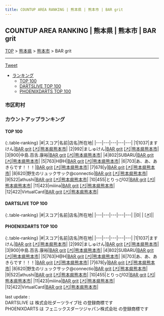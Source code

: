 ```yaml
---
title: COUNTUP AREA RANKING | 熊本県 | 熊本市 | BAR grit
---
```

## COUNTUP AREA RANKING | 熊本県 | 熊本市 | BAR grit

[TOP](/darts/rank/) > [熊本県](/darts/rank/熊本県/) > [熊本市](/darts/rank/熊本県/熊本市/) > BAR grit

___

<a href="https://twitter.com/share?ref_src=twsrc%5Etfw" data-text="COUNTUP AREA RANKING | 熊本県熊本市BAR grit" class="twitter-share-button" data-hashtags="DARTSLIVE,PHOENIXDARTS,darts,ダーツ" data-show-count="false">Tweet</a>

* [ランキング](#カウントアップランキング)
    * [TOP 100](#top-100)
    * [DARTSLIVE TOP 100](#dartslive-top-100)
    * [PHOENIXDARTS TOP 100](#phoenixdarts-top-100)

### 市区町村

<ul>

</ul>

### カウントアップランキング

#### TOP 100



{:.table-ranking}
|#|スコア|名前|店名|所在地|
|---|---|---|---|---|
|1|1037|<span class="rank-name-pd">ますけん</span>|<a href="/darts/rank/shops/75321.html">BAR grit</a> <a href="https://vs.phoenixdarts.com/jp/shop/shopDetailInfo/s_75321?s_seq=75321">[↗]</a>|<a href="/darts/rank/熊本県/熊本市">熊本県熊本市</a>|
|2|992|<span class="rank-name-pd">ましゅけん</span>|<a href="/darts/rank/shops/75321.html">BAR grit</a> <a href="https://vs.phoenixdarts.com/jp/shop/shopDetailInfo/s_75321?s_seq=75321">[↗]</a>|<a href="/darts/rank/熊本県/熊本市">熊本県熊本市</a>|
|3|900|<span class="rank-name-pd">中島.百舌.康裕</span>|<a href="/darts/rank/shops/75321.html">BAR grit</a> <a href="https://vs.phoenixdarts.com/jp/shop/shopDetailInfo/s_75321?s_seq=75321">[↗]</a>|<a href="/darts/rank/熊本県/熊本市">熊本県熊本市</a>|
|4|802|<span class="rank-name-pd">SUBARU</span>|<a href="/darts/rank/shops/75321.html">BAR grit</a> <a href="https://vs.phoenixdarts.com/jp/shop/shopDetailInfo/s_75321?s_seq=75321">[↗]</a>|<a href="/darts/rank/熊本県/熊本市">熊本県熊本市</a>|
|5|763|<span class="rank-name-pd">H@H</span>|<a href="/darts/rank/shops/75321.html">BAR grit</a> <a href="https://vs.phoenixdarts.com/jp/shop/shopDetailInfo/s_75321?s_seq=75321">[↗]</a>|<a href="/darts/rank/熊本県/熊本市">熊本県熊本市</a>|
|6|703|<span class="rank-name-pd">あ、あ、あきらです！！！</span>|<a href="/darts/rank/shops/75321.html">BAR grit</a> <a href="https://vs.phoenixdarts.com/jp/shop/shopDetailInfo/s_75321?s_seq=75321">[↗]</a>|<a href="/darts/rank/熊本県/熊本市">熊本県熊本市</a>|
|7|678|<span class="rank-name-pd">y</span>|<a href="/darts/rank/shops/75321.html">BAR grit</a> <a href="https://vs.phoenixdarts.com/jp/shop/shopDetailInfo/s_75321?s_seq=75321">[↗]</a>|<a href="/darts/rank/熊本県/熊本市">熊本県熊本市</a>|
|8|620|<span class="rank-name-pd">野生のリュックサック@connectio</span>|<a href="/darts/rank/shops/75321.html">BAR grit</a> <a href="https://vs.phoenixdarts.com/jp/shop/shopDetailInfo/s_75321?s_seq=75321">[↗]</a>|<a href="/darts/rank/熊本県/熊本市">熊本県熊本市</a>|
|9|522|<span class="rank-name-pd">athushi</span>|<a href="/darts/rank/shops/75321.html">BAR grit</a> <a href="https://vs.phoenixdarts.com/jp/shop/shopDetailInfo/s_75321?s_seq=75321">[↗]</a>|<a href="/darts/rank/熊本県/熊本市">熊本県熊本市</a>|
|10|455|<span class="rank-name-pd">とりっぴ02</span>|<a href="/darts/rank/shops/75321.html">BAR grit</a> <a href="https://vs.phoenixdarts.com/jp/shop/shopDetailInfo/s_75321?s_seq=75321">[↗]</a>|<a href="/darts/rank/熊本県/熊本市">熊本県熊本市</a>|
|11|423|<span class="rank-name-pd">miiina</span>|<a href="/darts/rank/shops/75321.html">BAR grit</a> <a href="https://vs.phoenixdarts.com/jp/shop/shopDetailInfo/s_75321?s_seq=75321">[↗]</a>|<a href="/darts/rank/熊本県/熊本市">熊本県熊本市</a>|
|12|422|<span class="rank-name-pd">VirtualCard</span>|<a href="/darts/rank/shops/75321.html">BAR grit</a> <a href="https://vs.phoenixdarts.com/jp/shop/shopDetailInfo/s_75321?s_seq=75321">[↗]</a>|<a href="/darts/rank/熊本県/熊本市">熊本県熊本市</a>|


#### DARTSLIVE TOP 100



{:.table-ranking}
|#|スコア|名前|店名|所在地|
|---|---|---|---|---|
||0|<span class="rank-name-dl"> </span>|<a href="/darts/rank/shops/.html"></a> <a href="">[↗]</a>|<a href="/darts/rank//"></a>|


#### PHOENIXDARTS TOP 100



{:.table-ranking}
|#|スコア|名前|店名|所在地|
|---|---|---|---|---|
|1|1037|<span class="rank-name-pd">ますけん</span>|<a href="/darts/rank/shops/75321.html">BAR grit</a> <a href="https://vs.phoenixdarts.com/jp/shop/shopDetailInfo/s_75321?s_seq=75321">[↗]</a>|<a href="/darts/rank/熊本県/熊本市">熊本県熊本市</a>|
|2|992|<span class="rank-name-pd">ましゅけん</span>|<a href="/darts/rank/shops/75321.html">BAR grit</a> <a href="https://vs.phoenixdarts.com/jp/shop/shopDetailInfo/s_75321?s_seq=75321">[↗]</a>|<a href="/darts/rank/熊本県/熊本市">熊本県熊本市</a>|
|3|900|<span class="rank-name-pd">中島.百舌.康裕</span>|<a href="/darts/rank/shops/75321.html">BAR grit</a> <a href="https://vs.phoenixdarts.com/jp/shop/shopDetailInfo/s_75321?s_seq=75321">[↗]</a>|<a href="/darts/rank/熊本県/熊本市">熊本県熊本市</a>|
|4|802|<span class="rank-name-pd">SUBARU</span>|<a href="/darts/rank/shops/75321.html">BAR grit</a> <a href="https://vs.phoenixdarts.com/jp/shop/shopDetailInfo/s_75321?s_seq=75321">[↗]</a>|<a href="/darts/rank/熊本県/熊本市">熊本県熊本市</a>|
|5|763|<span class="rank-name-pd">H@H</span>|<a href="/darts/rank/shops/75321.html">BAR grit</a> <a href="https://vs.phoenixdarts.com/jp/shop/shopDetailInfo/s_75321?s_seq=75321">[↗]</a>|<a href="/darts/rank/熊本県/熊本市">熊本県熊本市</a>|
|6|703|<span class="rank-name-pd">あ、あ、あきらです！！！</span>|<a href="/darts/rank/shops/75321.html">BAR grit</a> <a href="https://vs.phoenixdarts.com/jp/shop/shopDetailInfo/s_75321?s_seq=75321">[↗]</a>|<a href="/darts/rank/熊本県/熊本市">熊本県熊本市</a>|
|7|678|<span class="rank-name-pd">y</span>|<a href="/darts/rank/shops/75321.html">BAR grit</a> <a href="https://vs.phoenixdarts.com/jp/shop/shopDetailInfo/s_75321?s_seq=75321">[↗]</a>|<a href="/darts/rank/熊本県/熊本市">熊本県熊本市</a>|
|8|620|<span class="rank-name-pd">野生のリュックサック@connectio</span>|<a href="/darts/rank/shops/75321.html">BAR grit</a> <a href="https://vs.phoenixdarts.com/jp/shop/shopDetailInfo/s_75321?s_seq=75321">[↗]</a>|<a href="/darts/rank/熊本県/熊本市">熊本県熊本市</a>|
|9|522|<span class="rank-name-pd">athushi</span>|<a href="/darts/rank/shops/75321.html">BAR grit</a> <a href="https://vs.phoenixdarts.com/jp/shop/shopDetailInfo/s_75321?s_seq=75321">[↗]</a>|<a href="/darts/rank/熊本県/熊本市">熊本県熊本市</a>|
|10|455|<span class="rank-name-pd">とりっぴ02</span>|<a href="/darts/rank/shops/75321.html">BAR grit</a> <a href="https://vs.phoenixdarts.com/jp/shop/shopDetailInfo/s_75321?s_seq=75321">[↗]</a>|<a href="/darts/rank/熊本県/熊本市">熊本県熊本市</a>|
|11|423|<span class="rank-name-pd">miiina</span>|<a href="/darts/rank/shops/75321.html">BAR grit</a> <a href="https://vs.phoenixdarts.com/jp/shop/shopDetailInfo/s_75321?s_seq=75321">[↗]</a>|<a href="/darts/rank/熊本県/熊本市">熊本県熊本市</a>|
|12|422|<span class="rank-name-pd">VirtualCard</span>|<a href="/darts/rank/shops/75321.html">BAR grit</a> <a href="https://vs.phoenixdarts.com/jp/shop/shopDetailInfo/s_75321?s_seq=75321">[↗]</a>|<a href="/darts/rank/熊本県/熊本市">熊本県熊本市</a>|


<div class="footer border-top border-gray-light mt-5 pt-3 text-right text-gray">
    last update : <span style="font-weight: italic" id="foot_last_modified"></span><br />
    DARTSLIVE は 株式会社ダーツライブ社 の登録商標です<br />
    PHOENIXDARTS は フェニックスダーツジャパン株式会社 の登録商標です<br />
</div>

<script src="https://cdnjs.cloudflare.com/ajax/libs/jquery.tablesorter/2.31.3/js/jquery.tablesorter.min.js" integrity="sha512-qzgd5cYSZcosqpzpn7zF2ZId8f/8CHmFKZ8j7mU4OUXTNRd5g+ZHBPsgKEwoqxCtdQvExE5LprwwPAgoicguNg==" crossorigin="anonymous" referrerpolicy="no-referrer"></script>
<link rel="stylesheet" href="https://cdnjs.cloudflare.com/ajax/libs/jquery.tablesorter/2.31.3/css/theme.default.min.css" integrity="sha512-wghhOJkjQX0Lh3NSWvNKeZ0ZpNn+SPVXX1Qyc9OCaogADktxrBiBdKGDoqVUOyhStvMBmJQ8ZdMHiR3wuEq8+w==" crossorigin="anonymous" referrerpolicy="no-referrer" />
<script>
$(function() {
    $(".table-ranking").tablesorter({sortList:[[0, 0]]});
    $("#foot_last_modified").text(formatDate(new Date(document.lastModified), 'yyyy-MM-dd HH:mm:ss'));
});
</script>

<script async src="https://platform.twitter.com/widgets.js" charset="utf-8"></script>